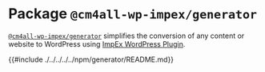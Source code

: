 # Package `@cm4all-wp-impex/generator`

[`@cm4all-wp-impex/generator`](https://www.npmjs.com/@cm4all-wp-impex/generator) simplifies the conversion of any content or website to WordPress using [ImpEx WordPress Plugin](https://github.com/IONOS-WordPress/cm4all-wp-impex).

<!-- toc -->

{{#include ./../../../../npm/generator/README.md}}
